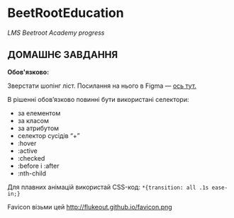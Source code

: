 # BeetRootEducation

_LMS Beetroot Academy progress_

## ДОМАШНЄ ЗАВДАННЯ

**Обов'язково:**

Зверстати шопінг ліст. Посилання на нього в Figma — [ось тут.](https://www.figma.com/file/mcLMf5qIXLwyzmTEoEiFK1/CSS-Dinner-shoping-list) 

В рішенні обов’язково повинні бути використані селектори:

- за елементом
- за класом
- за атрибутом
- селектор сусідів “+”
- :hover
- :active
- :checked
- :before і :after
- :nth-child

Для плавних анімацій використай CSS-код:
`*{transition: all .1s ease-in;}`

Favicon візьми цей <http://flukeout.github.io/favicon.png>
